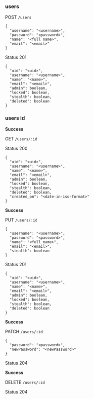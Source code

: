 ### users

POST `/users`

```
{
  "username": "<username>",
  "password": "<password>",
  "name": "<full name>",
  "email": "<email>"
}
```
Status 201

```
{
  "uid": "<uid>",
  "username": "<username>",
  "name": "<name>",
  "email": "<email>",
  "admin": boolean,
  "locked": boolean,
  "stealth": boolean,
  "deleted": boolean
}
```


### users id

**Success**

GET `/users/:id`

Status 200

```
{
  "uid": "<uid>",
  "username": "<username>",
  "name": "<name>",
  "email": "<email>",
  "admin": boolean,
  "locked": boolean,
  "stealth": boolean,
  "deleted": boolean,
  "created_on": "<date-in-iso-format>"
}
```

**Success**

PUT `/users/:id`

```
{
  "username": "<username>",
  "password": "<password>",
  "name": "<full name>",
  "email": "<email>",
  "stealth": boolean
}
```

Status 201

```
{
  "uid": "<uid>",
  "username": "<username>",
  "name": "<name>",
  "email": "<email>",
  "admin": boolean,
  "locked": boolean,
  "stealth": boolean,
  "deleted": boolean
}
```

**Success**

PATCH `/users/:id`

```
{
  "password": "<password>",
  "newPassword": "<newPassword>"
}
```

Status 204

**Success**

DELETE `/users/:id`

Status 204
